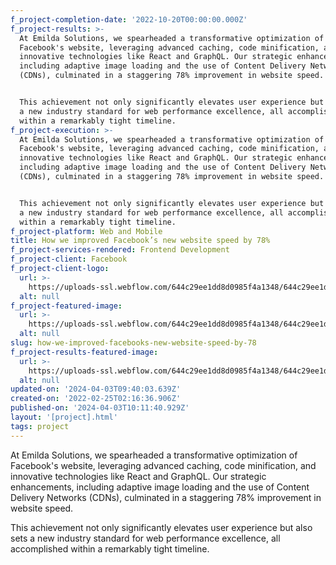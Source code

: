 ```yaml
---
f_project-completion-date: '2022-10-20T00:00:00.000Z'
f_project-results: >-
  At Emilda Solutions, we spearheaded a transformative optimization of
  Facebook's website, leveraging advanced caching, code minification, and
  innovative technologies like React and GraphQL. Our strategic enhancements,
  including adaptive image loading and the use of Content Delivery Networks
  (CDNs), culminated in a staggering 78% improvement in website speed.


  This achievement not only significantly elevates user experience but also sets
  a new industry standard for web performance excellence, all accomplished
  within a remarkably tight timeline.
f_project-execution: >-
  At Emilda Solutions, we spearheaded a transformative optimization of
  Facebook's website, leveraging advanced caching, code minification, and
  innovative technologies like React and GraphQL. Our strategic enhancements,
  including adaptive image loading and the use of Content Delivery Networks
  (CDNs), culminated in a staggering 78% improvement in website speed.


  This achievement not only significantly elevates user experience but also sets
  a new industry standard for web performance excellence, all accomplished
  within a remarkably tight timeline.
f_project-platform: Web and Mobile
title: How we improved Facebook’s new website speed by 78%
f_project-services-rendered: Frontend Development
f_project-client: Facebook
f_project-client-logo:
  url: >-
    https://uploads-ssl.webflow.com/644c29ee1dd8d0985f4a1348/644c29ee1dd8d01ce04a135b_logo-1-projects-dev-template.svg
  alt: null
f_project-featured-image:
  url: >-
    https://uploads-ssl.webflow.com/644c29ee1dd8d0985f4a1348/644c29ee1dd8d02c9c4a14d0_image-project-dev-webflow-template.png
  alt: null
slug: how-we-improved-facebooks-new-website-speed-by-78
f_project-results-featured-image:
  url: >-
    https://uploads-ssl.webflow.com/644c29ee1dd8d0985f4a1348/644c29ee1dd8d078404a14d1_image-results-project-dev-webflow-template.png
  alt: null
updated-on: '2024-04-03T09:40:03.639Z'
created-on: '2022-02-25T02:16:36.906Z'
published-on: '2024-04-03T10:11:40.929Z'
layout: '[project].html'
tags: project
---
```


At Emilda Solutions, we spearheaded a transformative optimization of Facebook's website, leveraging advanced caching, code minification, and innovative technologies like React and GraphQL. Our strategic enhancements, including adaptive image loading and the use of Content Delivery Networks (CDNs), culminated in a staggering 78% improvement in website speed.

This achievement not only significantly elevates user experience but also sets a new industry standard for web performance excellence, all accomplished within a remarkably tight timeline.

